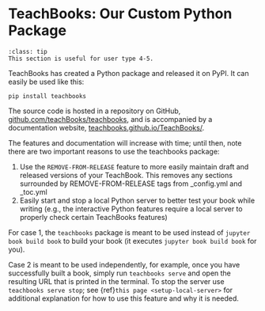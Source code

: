 # TeachBooks: Our Custom Python Package

```{admonition} User types
:class: tip
This section is useful for user type 4-5.
```


TeachBooks has created a Python package and released it on PyPI. It can easily be used like this:
```
pip install teachbooks
```

The source code is hosted in a repository on GitHub, [github.com/teachBooks/teachbooks](https://github.com/teachBooks/teachbooks), and is accompanied by a documentation website, [teachbooks.github.io/TeachBooks/](https://teachbooks.github.io/TeachBooks/).

The features and documentation will increase with time; until then, note there are two important reasons to use the teachbooks package:
1. Use the `REMOVE-FROM-RELEASE` feature to more easily maintain draft and released versions of your TeachBook. This removes any sections surrounded by REMOVE-FROM-RELEASE tags from _config.yml and _toc.yml
2. Easily start and stop a local Python server to better test your book while writing (e.g., the interactive Python features require a local server to properly check certain TeachBooks features)

For case 1, the `teachbooks` package is meant to be used instead of `jupyter book build book` to build your book (it executes `jupyter book build book` for you).

Case 2 is meant to be used independently, for example, once you have successfully built a book, simply run `teachbooks serve` and open the resulting URL that is printed in the terminal. To stop the server use `teachbooks serve stop`; see {ref}`this page <setup-local-server>` for additional explanation for how to use this feature and why it is needed.


